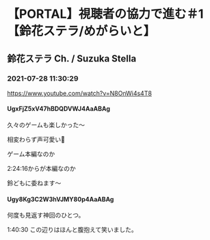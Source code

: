 # 【PORTAL】視聴者の協力で進む＃1【鈴花ステラ/めがらいと】

## 鈴花ステラ Ch. / Suzuka Stella

### 2021-07-28 11:30:29

https://www.youtube.com/watch?v=N8OnWi4s4T8

#### UgxFjZ5xV47hBDQDVWJ4AaABAg

久々のゲームも楽しかった〜

相変わらず声可愛い🔔

ゲーム本編なのか

2:24:16からが本編なのか

鈴どもに委ねます〜



#### Ugy8Kg3C2W3hVJMY80p4AaABAg

何度も見返す神回のひとつ。

1:40:30 この辺りはほんと腹抱えて笑いました。

